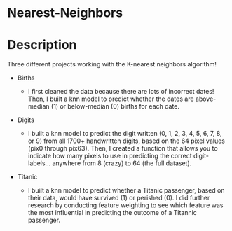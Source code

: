 # Nearest-Neighbors

# Description

Three different projects working with the K-nearest neighbors algorithm!

* Births
  * I first cleaned the data because there are lots of incorrect dates! Then, I built a knn model to predict whether the dates are above-median (1) or below-median (0) births for each date. 

* Digits
  * I built a knn model to predict the digit written (0, 1, 2, 3, 4, 5, 6, 7, 8, or 9) from all 1700+ handwritten digits, based on the 64 pixel values (pix0 through pix63). Then, I created a function that allows you to indicate how many pixels to use in predicting the correct digit-labels... anywhere from 8 (crazy) to 64 (the full dataset). 

* Titanic
  * I built a knn model to predict whether a Titanic passenger, based on their data, would have survived (1) or perished (0). I did further research by conducting feature weighting to see which feature was the most influential in predicting the outcome of a Titannic passenger. 
